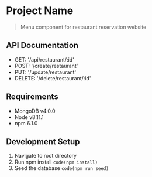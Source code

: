 # Project Name

> Menu component for restaurant reservation website

## API Documentation

* GET: '/api/restaurant/:id'
* POST: '/create/restaurant'
* PUT: '/update/restaurant'
* DELETE: '/delete/restaurant/:id'

## Requirements
* MongoDB v4.0.0
* Node v8.11.1
* npm 6.1.0

## Development Setup
1. Navigate to root directory
2. Run npm install
  `code(npm install)`
3. Seed the database
  `code(npm run seed)`

